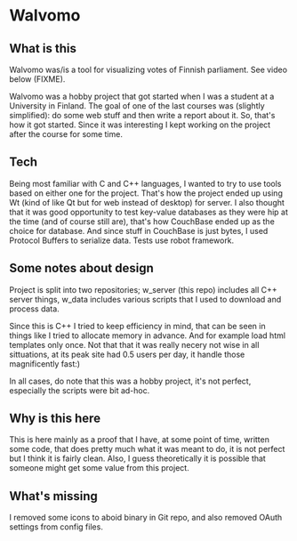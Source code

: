 # Walvomo

## What is this

Walvomo was/is a tool for visualizing votes of Finnish parliament. See video below (FIXME).

Walvomo was a hobby project that got started when I was a student at a University in Finland. The goal of one of the last courses was (slightly simplified): do some web stuff and then write a report about it. So, that's how it got started. Since it was interesting I kept working on the project after the course for some time. 

## Tech

Being most familiar with C and C++ languages, I wanted to try to use tools based on either one for the project. That's how the project ended up using Wt (kind of like Qt but for web instead of desktop) for server. I also thought that it was good opportunity to test key-value databases as they were hip at the time (and of course still are), that's how CouchBase ended up as the choice for database. And since stuff in CouchBase is just bytes, I used Protocol Buffers to serialize data. Tests use robot framework.

## Some notes about design

Project is split into two repositories; w_server (this repo) includes all C++ server things, w_data includes various scripts that I used to download and process data.

Since this is C++ I tried to keep efficiency in mind, that can be seen in things like I tried to allocate memory in advance. And for example load html templates only once. Not that that it was really necery not wise in all sittuations, at its peak site had 0.5 users per day, it handle those magnificently fast:)

In all cases, do note that this was a hobby project, it's not perfect, especially the scripts were bit ad-hoc.

## Why is this here

This is here mainly as a proof that I have, at some point of time, written some code, that does pretty much what it was meant to do, it is not perfect but I think it is fairly clean. Also, I guess theoretically it is possible that someone might get some value from this project.

## What's missing

I removed some icons to aboid binary in Git repo, and also removed OAuth settings from config files.
